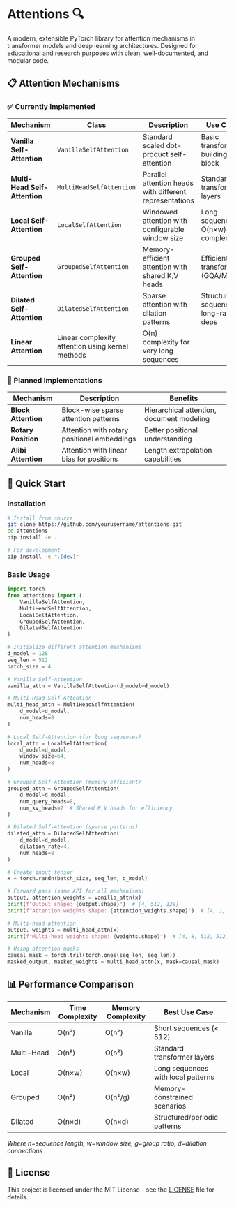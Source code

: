 # Attentions 🔍

A modern, extensible PyTorch library for attention mechanisms in transformer models and deep learning architectures. Designed for educational and research purposes with clean, well-documented, and modular code.

## 📋 Attention Mechanisms

### ✅ Currently Implemented

| Mechanism | Class | Description | Use Case |
|-----------|-------|-------------|----------|
| **Vanilla Self-Attention** | `VanillaSelfAttention` | Standard scaled dot-product self-attention | Basic transformer building block |
| **Multi-Head Self-Attention** | `MultiHeadSelfAttention` | Parallel attention heads with different representations | Standard transformer layers |
| **Local Self-Attention** | `LocalSelfAttention` | Windowed attention with configurable window size | Long sequences, O(n×w) complexity |
| **Grouped Self-Attention** | `GroupedSelfAttention` | Memory-efficient attention with shared K,V heads | Efficient transformers (GQA/MQA) |
| **Dilated Self-Attention** | `DilatedSelfAttention` | Sparse attention with dilation patterns | Structured sequences, long-range deps |
| **Linear Attention** | Linear complexity attention using kernel methods | O(n) complexity for very long sequences |

### 🚧 Planned Implementations

| Mechanism | Description | Benefits |
|-----------|-------------|----------|
| **Block Attention** | Block-wise sparse attention patterns | Hierarchical attention, document modeling |
| **Rotary Position** | Attention with rotary positional embeddings | Better positional understanding |
| **Alibi Attention** | Attention with linear bias for positions | Length extrapolation capabilities |

## 🚀 Quick Start

### Installation

```bash
# Install from source
git clone https://github.com/yourusername/attentions.git
cd attentions
pip install -e .

# For development
pip install -e ".[dev]"
```

### Basic Usage

```python
import torch
from attentions import (
    VanillaSelfAttention,
    MultiHeadSelfAttention,
    LocalSelfAttention,
    GroupedSelfAttention,
    DilatedSelfAttention
)

# Initialize different attention mechanisms
d_model = 128
seq_len = 512
batch_size = 4

# Vanilla Self-Attention
vanilla_attn = VanillaSelfAttention(d_model=d_model)

# Multi-Head Self-Attention
multi_head_attn = MultiHeadSelfAttention(
    d_model=d_model,
    num_heads=8
)

# Local Self-Attention (for long sequences)
local_attn = LocalSelfAttention(
    d_model=d_model,
    window_size=64,
    num_heads=8
)

# Grouped Self-Attention (memory efficient)
grouped_attn = GroupedSelfAttention(
    d_model=d_model,
    num_query_heads=8,
    num_kv_heads=2  # Shared K,V heads for efficiency
)

# Dilated Self-Attention (sparse patterns)
dilated_attn = DilatedSelfAttention(
    d_model=d_model,
    dilation_rate=4,
    num_heads=8
)

# Create input tensor
x = torch.randn(batch_size, seq_len, d_model)

# Forward pass (same API for all mechanisms)
output, attention_weights = vanilla_attn(x)
print(f"Output shape: {output.shape}")  # [4, 512, 128]
print(f"Attention weights shape: {attention_weights.shape}")  # [4, 1, 512, 512]

# Multi-head attention
output, weights = multi_head_attn(x)
print(f"Multi-head weights shape: {weights.shape}")  # [4, 8, 512, 512]

# Using attention masks
causal_mask = torch.tril(torch.ones(seq_len, seq_len))
masked_output, masked_weights = multi_head_attn(x, mask=causal_mask)
```

## 📊 Performance Comparison

| Mechanism | Time Complexity | Memory Complexity | Best Use Case |
|-----------|----------------|-------------------|---------------|
| Vanilla | O(n²) | O(n²) | Short sequences (< 512) |
| Multi-Head | O(n²) | O(n²) | Standard transformer layers |
| Local | O(n×w) | O(n×w) | Long sequences with local patterns |
| Grouped | O(n²) | O(n²/g) | Memory-constrained scenarios |
| Dilated | O(n×d) | O(n×d) | Structured/periodic patterns |

*Where n=sequence length, w=window size, g=group ratio, d=dilation connections*

## 📄 License

This project is licensed under the MIT License - see the [LICENSE](LICENSE) file for details.
